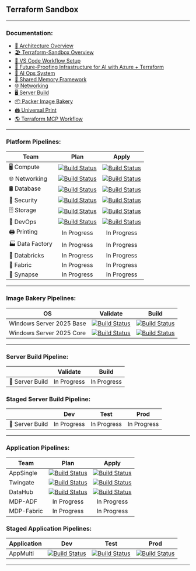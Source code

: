 ## **Terraform Sandbox**
---
### Documentation:
- [🧭 Architecture Overview](docs/Architecture_Overview.md)
- [🏖️ Terraform-Sandbox Overview](docs/Terraform-Sandbox_Overview.md)
- [🧰 VS Code Workflow Setup](docs/VS_Code_Workflow_Setup.md)
- [🚀 Future-Proofing Infrastructure for AI with Azure + Terraform](docs/Furure-Proofing_Infrastructure_for_AI_with_Azure_+_Terraform.md)
- [🧠 AI Ops System](docs/AI_Ops.md)
- [🔄 Shared Memory Framework](docs/Shared_Memory_Framework.md)
- [🌐 Networking](docs/Azure_Landing_Zone_Networking_with_Terraform.md)
- [🖥 Server Build](/azure/server-build/README.md)
- [📦 Packer Image Bakery](/azure/image-bakery/README.md)
- [🖨️ Universal Print](azure/print/README.md)
- [🌎 Terraform MCP Workflow](docs/Terraform_MCP_Workflow.md)
---
### Platform Pipelines:
| Team | Plan | Apply |
|---|:-----:|:-----:|
| 🖥️ Compute | [![Build Status](https://dev.azure.com/ImpressiveIT/Compute/_apis/build/status%2FCompute-CD?branchName=main)](https://dev.azure.com/ImpressiveIT/Compute/_build/latest?definitionId=57&branchName=main) | [![Build Status](https://dev.azure.com/ImpressiveIT/Compute/_apis/build/status%2FCompute-CD?branchName=main)](https://dev.azure.com/ImpressiveIT/Compute/_build/latest?definitionId=57&branchName=main) |
| 🌐 Networking | [![Build Status](https://dev.azure.com/ImpressiveIT/Networking/_apis/build/status%2FNetworking-CD?branchName=main)](https://dev.azure.com/ImpressiveIT/Networking/_build/latest?definitionId=55&branchName=main) | [![Build Status](https://dev.azure.com/ImpressiveIT/Networking/_apis/build/status%2FNetworking-CD?branchName=main)](https://dev.azure.com/ImpressiveIT/Networking/_build/latest?definitionId=55&branchName=main) |
| 🛢 Database | [![Build Status](https://dev.azure.com/ImpressiveIT/Database/_apis/build/status%2FDatabase-CD?branchName=main)](https://dev.azure.com/ImpressiveIT/Database/_build/latest?definitionId=59&branchName=main) | [![Build Status](https://dev.azure.com/ImpressiveIT/Database/_apis/build/status%2FDatabase-CD?branchName=main)](https://dev.azure.com/ImpressiveIT/Database/_build/latest?definitionId=59&branchName=main) |
| 🔑 Security | [![Build Status](https://dev.azure.com/ImpressiveIT/Security/_apis/build/status%2FSecurity-CD?branchName=main)](https://dev.azure.com/ImpressiveIT/Security/_build/latest?definitionId=51&branchName=main) | [![Build Status](https://dev.azure.com/ImpressiveIT/Security/_apis/build/status%2FSecurity-CD?branchName=main)](https://dev.azure.com/ImpressiveIT/Security/_build/latest?definitionId=51&branchName=main) |
| 🗄️ Storage | [![Build Status](https://dev.azure.com/ImpressiveIT/Storage/_apis/build/status%2FStorage-CD?branchName=main)](https://dev.azure.com/ImpressiveIT/Storage/_build/latest?definitionId=61&branchName=main) | [![Build Status](https://dev.azure.com/ImpressiveIT/Storage/_apis/build/status%2FStorage-CD?branchName=main)](https://dev.azure.com/ImpressiveIT/Storage/_build/latest?definitionId=61&branchName=main) |
| 🔨 DevOps | [![Build Status](https://dev.azure.com/ImpressiveIT/DevOps/_apis/build/status%2FDevOps-CD?branchName=main)](https://dev.azure.com/ImpressiveIT/DevOps/_build/latest?definitionId=53&branchName=main) | [![Build Status](https://dev.azure.com/ImpressiveIT/DevOps/_apis/build/status%2FDevOps-CD?branchName=main)](https://dev.azure.com/ImpressiveIT/DevOps/_build/latest?definitionId=53&branchName=main) |
| 🖨️ Printing | In Progress | In Progress |
| 🏭 Data Factory | In Progress | In Progress |
| 🧱 Databricks | In Progress | In Progress |
| 🧵 Fabric | In Progress | In Progress |
| 🧠 Synapse | In Progress | In Progress |
---
### Image Bakery Pipelines:
| OS | Validate | Build |
|---|:-----:|:-----:|
| Windows Server 2025 Base | [![Build Status](https://dev.azure.com/ImpressiveIT/Compute/_apis/build/status%2Fwindows-2025-base-cd?branchName=main&stageName=Packer%20Validate%20-%20Development&jobName=Packer%20Init%20%26%20Validate%20-%20Development)](https://dev.azure.com/ImpressiveIT/Compute/_build/latest?definitionId=41&branchName=main) | [![Build Status](https://dev.azure.com/ImpressiveIT/Compute/_apis/build/status%2Fwindows-2025-base-cd?branchName=main&stageName=Packer%20Build%20-%20Development&jobName=Packer%20Build%20-%20Development)](https://dev.azure.com/ImpressiveIT/Compute/_build/latest?definitionId=41&branchName=main) |
| Windows Server 2025 Core | [![Build Status](https://dev.azure.com/ImpressiveIT/Compute/_apis/build/status%2Fwindows-2025-core-cd?branchName=main&stageName=Packer%20Validate%20-%20Development&jobName=Packer%20Init%20%26%20Validate%20-%20Development)](https://dev.azure.com/ImpressiveIT/Compute/_build/latest?definitionId=43&branchName=main) | [![Build Status](https://dev.azure.com/ImpressiveIT/Compute/_apis/build/status%2Fwindows-2025-core-cd?branchName=main&stageName=Packer%20Build%20-%20Development&jobName=Packer%20Build%20-%20Development)](https://dev.azure.com/ImpressiveIT/Compute/_build/latest?definitionId=43&branchName=main) |
---
### Server Build Pipeline:
|  | Validate | Build |
|---|:-----:|:-----:|
| 🔧 Server Build | In Progress | In Progress |

### Staged Server Build Pipeline:
|  | Dev | Test | Prod |
|---|:-----:|:-----:|:-----:|
| 🔧 Server Build | In Progress | In Progress | In Progress |
---
### Application Pipelines:
| Team | Plan | Apply |
|---|:-----:|:-----:|
| AppSingle | [![Build Status](https://dev.azure.com/ImpressiveIT/Applications/_apis/build/status%2FAppSingle-CD?branchName=main)](https://dev.azure.com/ImpressiveIT/Applications/_build/latest?definitionId=63&branchName=main) | [![Build Status](https://dev.azure.com/ImpressiveIT/Applications/_apis/build/status%2FAppSingle-CD?branchName=main)](https://dev.azure.com/ImpressiveIT/Applications/_build/latest?definitionId=63&branchName=main) |
| Twingate | [![Build Status](https://dev.azure.com/ImpressiveIT/Networking/_apis/build/status%2FTwingate-CD?branchName=main)](https://dev.azure.com/ImpressiveIT/Networking/_build/latest?definitionId=73&branchName=main) | [![Build Status](https://dev.azure.com/ImpressiveIT/Networking/_apis/build/status%2FTwingate-CD?branchName=main)](https://dev.azure.com/ImpressiveIT/Networking/_build/latest?definitionId=73&branchName=main) |
| DataHub | [![Build Status](https://dev.azure.com/ImpressiveIT/DataHub/_apis/build/status%2FDataHub-CD?branchName=main)](https://dev.azure.com/ImpressiveIT/DataHub/_build/latest?definitionId=75&branchName=main) | [![Build Status](https://dev.azure.com/ImpressiveIT/DataHub/_apis/build/status%2FDataHub-CD?branchName=main)](https://dev.azure.com/ImpressiveIT/DataHub/_build/latest?definitionId=75&branchName=main) |
| MDP-ADF | In Progress | In Progress |
| MDP-Fabric | In Progress | In Progress |

### Staged Application Pipelines:
| Application | Dev | Test | Prod |
|---|:-----:|:-----:|:-----:|
| AppMulti | [![Build Status](https://dev.azure.com/ImpressiveIT/Applications/_apis/build/status%2FAppMulti-CD?branchName=main&stageName=Terraform%20Plan%20-%20Development&jobName=Terraform%20Apply%20-%20Development)](https://dev.azure.com/ImpressiveIT/Applications/_build/latest?definitionId=37&branchName=main) | [![Build Status](https://dev.azure.com/ImpressiveIT/Applications/_apis/build/status%2FAppMulti-CD?branchName=main&stageName=Terraform%20Plan%20-%20Test%20Environment&jobName=Terraform%20Apply%20-%20Test%20Environment)](https://dev.azure.com/ImpressiveIT/Applications/_build/latest?definitionId=37&branchName=main) | [![Build Status](https://dev.azure.com/ImpressiveIT/Applications/_apis/build/status%2FAppMulti-CD?branchName=main&stageName=Terraform%20Plan%20-%20Production%20Environment&jobName=Terraform%20Apply%20-%20Production%20Environment)](https://dev.azure.com/ImpressiveIT/Applications/_build/latest?definitionId=37&branchName=main) |

---